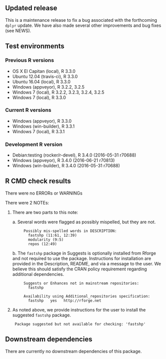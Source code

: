 ## Updated release

This is a maintenance release to fix a bug associated with the forthcoming `dplyr` update.
We have also made several other improvements and bug fixes (see NEWS).

## Test environments

### Previous R versions
* OS X El Capitan         (local), R 3.3.0
* Ubuntu 12.04        (travis-ci), R 3.3.0
* Ubuntu 16.04            (local), R 3.3.0
* Windows              (appveyor), R 3.2.2, 3.2.5
* Windows 7               (local), R 3.2.2, 3.2.3, 3.2.4, 3.2.5
* Windows 7               (local), R 3.3.0

### Current R versions
* Windows              (appveyor), R 3.3.0
* Windows           (win-builder), R 3.3.1
* Windows 7               (local), R 3.3.1

### Development R version
* Debian:testing (rocker/r-devel), R 3.4.0 (2016-05-31 r70688)
* Windows              (appveyor), R 3.4.0 (2016-06-21 r70813)
* Windows           (win-builder), R 3.4.0 (2016-05-31 r70688)

## R CMD check results

There were no ERRORs or WARNINGs

There were 2 NOTEs:

1. There are two parts to this note:

    a. Several words were flagged as possibly mispelled, but they are not.
    
            Possibly mis-spelled words in DESCRIPTION:
              fastshp (11:61, 12:39)
              modularity (9:5)
              repos (12:49)

    b. The `fastshp` package in Suggests is optionally installed from Rforge and not required to use the package. Instructions for installation are provided in the Description, README, and via a message to the user. We believe this should satisfy the CRAN policy requirement regarding additional dependencies.

            Suggests or Enhances not in mainstream repositories:
              fastshp
          
            Availability using Additional_repositories specification:
              fastshp   yes   http://rforge.net

2. As noted above, we provide instructions for the user to install the suggested `fastshp` package.

        Package suggested but not available for checking: 'fastshp'

## Downstream dependencies

There are currently no downstream dependencies of this package.
